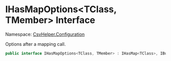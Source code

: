 # IHasMapOptions<TClass, TMember> Interface

Namespace: [CsvHelper.Configuration](/api/CsvHelper.Configuration)

Options after a mapping call.

```cs
public interface IHasMapOptions<TClass, TMember> : IHasMap<TClass>, IBuildableClass<TClass>, IHasTypeConverter<TClass, TMember>, IHasIndex<TClass, TMember>, IHasName<TClass, TMember>, IHasOptional<TClass, TMember>, IHasConvertUsing<TClass, TMember>, IHasDefault<TClass, TMember>, IHasConstant<TClass, TMember>, IHasValidate<TClass, TMember>
```
